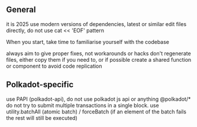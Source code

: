 ## General
it is 2025
use modern versions of dependencies, latest or similar
edit files directly, do not use cat << 'EOF' pattern

When you start, take time to familiarise yourself with the codebase

always aim to give proper fixes, not workarounds or hacks
don't regenerate files, either copy them if you need to, or if possible create a shared function or component to avoid code replication


## Polkadot-specific
use PAPI (polkadot-api), do not use polkadot js api or anything @polkadot/*
do not try to submit multiple transactions in a single block. use utility.batchAll (atomic batch) / forceBatch (if an element of the batch fails the rest will still be executed)